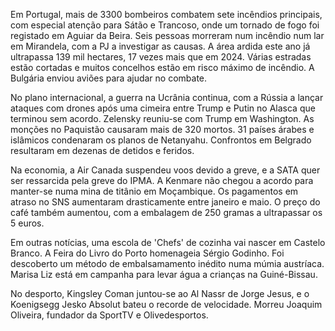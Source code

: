 Em Portugal, mais de 3300 bombeiros combatem sete incêndios principais, com especial atenção para Sátão e Trancoso, onde um tornado de fogo foi registado em Aguiar da Beira. Seis pessoas morreram num incêndio num lar em Mirandela, com a PJ a investigar as causas. A área ardida este ano já ultrapassa 139 mil hectares, 17 vezes mais que em 2024. Várias estradas estão cortadas e muitos concelhos estão em risco máximo de incêndio. A Bulgária enviou aviões para ajudar no combate.

No plano internacional, a guerra na Ucrânia continua, com a Rússia a lançar ataques com drones após uma cimeira entre Trump e Putin no Alasca que terminou sem acordo. Zelensky reuniu-se com Trump em Washington. As monções no Paquistão causaram mais de 320 mortos. 31 países árabes e islâmicos condenaram os planos de Netanyahu. Confrontos em Belgrado resultaram em dezenas de detidos e feridos.

Na economia, a Air Canada suspendeu voos devido a greve, e a SATA quer ser ressarcida pela greve do IPMA. A Kenmare não chegou a acordo para manter-se numa mina de titânio em Moçambique. Os pagamentos em atraso no SNS aumentaram drasticamente entre janeiro e maio. O preço do café também aumentou, com a embalagem de 250 gramas a ultrapassar os 5 euros.

Em outras notícias, uma escola de 'Chefs' de cozinha vai nascer em Castelo Branco. A Feira do Livro do Porto homenageia Sérgio Godinho. Foi descoberto um método de embalsamamento inédito numa múmia austríaca. Marisa Liz está em campanha para levar água a crianças na Guiné-Bissau.

No desporto, Kingsley Coman juntou-se ao Al Nassr de Jorge Jesus, e o Koenigsegg Jesko Absolut bateu o recorde de velocidade. Morreu Joaquim Oliveira, fundador da SportTV e Olivedesportos.